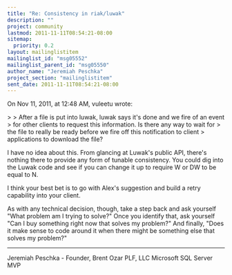 ```yaml
---
title: "Re: Consistency in riak/luwak"
description: ""
project: community
lastmod: 2011-11-11T08:54:21-08:00
sitemap:
  priority: 0.2
layout: mailinglistitem
mailinglist_id: "msg05552"
mailinglist_parent_id: "msg05550"
author_name: "Jeremiah Peschka"
project_section: "mailinglistitem"
sent_date: 2011-11-11T08:54:21-08:00
---
```


On Nov 11, 2011, at 12:48 AM, vuleetu wrote:

&gt; 
&gt; After a file is put into luwak, luwak says it's done and we fire of an event 
&gt; for other clients to request this information. Is there any way to wait for 
&gt; the file to really be ready before we fire off this notification to client 
&gt; applications to download the file?

I have no idea about this. From glancing at Luwak's public API, there's nothing 
there to provide any form of tunable consistency. You could dig into the Luwak 
code and see if you can change it up to require W or DW to be equal to N.

I think your best bet is to go with Alex's suggestion and build a retry 
capability into your client.

As with any technical decision, though, take a step back and ask yourself "What 
problem am I trying to solve?" Once you identify that, ask yourself "Can I buy 
something right now that solves my problem?" And finally, "Does it make sense 
to code around it when there might be something else that solves my problem?"

---
Jeremiah Peschka - Founder, Brent Ozar PLF, LLC
Microsoft SQL Server MVP

